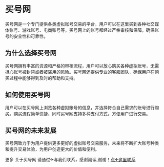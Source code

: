 # 买号网

买号网是一个专门提供各类虚拟账号交易的平台，用户可以在这里买到各种社交媒体账号、游戏账号、电商账号等。买号网上的账号都经过严格审核和保障，确保账号的安全性和可靠性。

## 为什么选择买号网

买号网拥有丰富的资源和严格的审核流程，用户可以放心购买各种虚拟账号，无需担心账号被封禁或者被盗用的风险。买号网还提供专业的客服团队，确保用户在购买过程中能够得到及时的帮助和支持。

## 如何使用买号网

用户可以在买号网上浏览各种虚拟账号的信息，并选择符合自己需求的账号进行购买。购买流程简单快捷，同时买号网支持多种支付方式，方便用户进行交易。

## 买号网的未来发展

买号网致力于为用户提供更多更好的虚拟账号交易服务，未来将不断扩大账号种类和提升交易体验，为用户创造更大的价值和便利。

更多 关于买号网 请通过✈与我们联系，感谢阅读,谢谢！[点✈这里联系](https://sms.k02.cc)